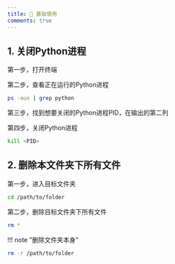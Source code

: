 ```yaml
---
title: 🍟 基础使用
comments: true
---
```


## 1. 关闭Python进程

第一步，打开终端

第二步，查看正在运行的Python进程

```bash
ps -aux | grep python
```

第三步，找到想要关闭的Python进程PID，在输出的第二列

第四步，关闭Python进程

```bash
kill <PID>
```

## 2. 删除本文件夹下所有文件

第一步，进入目标文件夹

```bash
cd /path/to/folder
```

第二步，删除目标文件夹下所有文件

```bash
rm *
```

!!! note "删除文件夹本身"

```bash
rm -r /path/to/folder
```